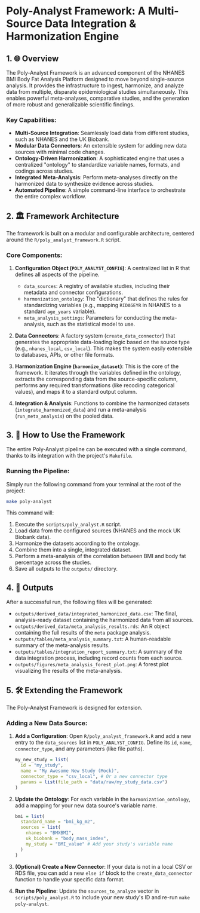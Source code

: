 # Poly-Analyst Framework: A Multi-Source Data Integration & Harmonization Engine

## 1. 🌐 Overview

The Poly-Analyst Framework is an advanced component of the NHANES BMI Body Fat Analysis Platform designed to move beyond single-source analysis. It provides the infrastructure to ingest, harmonize, and analyze data from multiple, disparate epidemiological studies simultaneously. This enables powerful meta-analyses, comparative studies, and the generation of more robust and generalizable scientific findings.

### Key Capabilities:
- **Multi-Source Integration**: Seamlessly load data from different studies, such as NHANES and the UK Biobank.
- **Modular Data Connectors**: An extensible system for adding new data sources with minimal code changes.
- **Ontology-Driven Harmonization**: A sophisticated engine that uses a centralized "ontology" to standardize variable names, formats, and codings across studies.
- **Integrated Meta-Analysis**: Perform meta-analyses directly on the harmonized data to synthesize evidence across studies.
- **Automated Pipeline**: A simple command-line interface to orchestrate the entire complex workflow.

## 2. 🏛️ Framework Architecture

The framework is built on a modular and configurable architecture, centered around the `R/poly_analyst_framework.R` script.

### Core Components:
1.  **Configuration Object (`POLY_ANALYST_CONFIG`)**: A centralized list in R that defines all aspects of the pipeline.
    *   `data_sources`: A registry of available studies, including their metadata and connector configurations.
    *   `harmonization_ontology`: The "dictionary" that defines the rules for standardizing variables (e.g., mapping `RIDAGEYR` in NHANES to a standard `age_years` variable).
    *   `meta_analysis_settings`: Parameters for conducting the meta-analysis, such as the statistical model to use.

2.  **Data Connectors**: A factory system (`create_data_connector`) that generates the appropriate data-loading logic based on the source type (e.g., `nhanes_local`, `csv_local`). This makes the system easily extensible to databases, APIs, or other file formats.

3.  **Harmonization Engine (`harmonize_dataset`)**: This is the core of the framework. It iterates through the variables defined in the ontology, extracts the corresponding data from the source-specific column, performs any required transformations (like recoding categorical values), and maps it to a standard output column.

4.  **Integration & Analysis**: Functions to combine the harmonized datasets (`integrate_harmonized_data`) and run a meta-analysis (`run_meta_analysis`) on the pooled data.

## 3. 🚀 How to Use the Framework

The entire Poly-Analyst pipeline can be executed with a single command, thanks to its integration with the project's `Makefile`.

### Running the Pipeline:
Simply run the following command from your terminal at the root of the project:
```bash
make poly-analyst
```
This command will:
1.  Execute the `scripts/poly_analyst.R` script.
2.  Load data from the configured sources (NHANES and the mock UK Biobank data).
3.  Harmonize the datasets according to the ontology.
4.  Combine them into a single, integrated dataset.
5.  Perform a meta-analysis of the correlation between BMI and body fat percentage across the studies.
6.  Save all outputs to the `outputs/` directory.

## 4. 📄 Outputs

After a successful run, the following files will be generated:

-   `outputs/derived_data/integrated_harmonized_data.csv`: The final, analysis-ready dataset containing the harmonized data from all sources.
-   `outputs/derived_data/meta_analysis_results.rds`: An R object containing the full results of the `meta` package analysis.
-   `outputs/tables/meta_analysis_summary.txt`: A human-readable summary of the meta-analysis results.
-   `outputs/tables/integration_report_summary.txt`: A summary of the data integration process, including record counts from each source.
-   `outputs/figures/meta_analysis_forest_plot.png`: A forest plot visualizing the results of the meta-analysis.

## 5. 🛠️ Extending the Framework

The Poly-Analyst Framework is designed for extension.

### Adding a New Data Source:
1.  **Add a Configuration**: Open `R/poly_analyst_framework.R` and add a new entry to the `data_sources` list in `POLY_ANALYST_CONFIG`. Define its `id`, `name`, `connector_type`, and any parameters (like file paths).
    ```r
    my_new_study = list(
      id = "my_study",
      name = "My Awesome New Study (Mock)",
      connector_type = "csv_local", # Or a new connector type
      params = list(file_path = "data/raw/my_study_data.csv")
    )
    ```

2.  **Update the Ontology**: For each variable in the `harmonization_ontology`, add a mapping for your new data source's variable name.
    ```r
    bmi = list(
      standard_name = "bmi_kg_m2",
      sources = list(
        nhanes = "BMXBMI",
        uk_biobank = "body_mass_index",
        my_study = "BMI_value" # Add your study's variable name
      )
    )
    ```

3.  **(Optional) Create a New Connector**: If your data is not in a local CSV or RDS file, you can add a new `else if` block to the `create_data_connector` function to handle your specific data format.

4.  **Run the Pipeline**: Update the `sources_to_analyze` vector in `scripts/poly_analyst.R` to include your new study's ID and re-run `make poly-analyst`.




